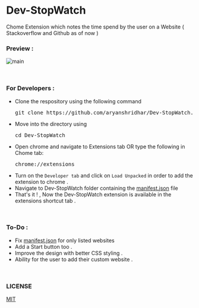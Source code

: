 # Dev-StopWatch
Chome Extension which notes the time spend by the user on a Website ( Stackoverflow and Github as of now )

### Preview : 

![main](https://user-images.githubusercontent.com/53977614/87383718-a1a73b80-c5b7-11ea-9e24-6081e7d4edca.gif)

<br/>

### For Developers : 

<ul>
<li>Clone the respository using the following command <pre>git clone https://github.com/aryanshridhar/Dev-StopWatch.git</pre></li>
<li>Move into the directory using <pre>cd Dev-StopWatch</pre></li>
<li>Open chrome and navigate to Extensions tab OR type the following in Chome tab: <pre>chrome://extensions</pre></li>
<li>Turn on the <code>Developer tab</code> and click on <code>Load Unpacked</code> in order to add the extension to chrome .</li>
<li>Navigate to Dev-StopWatch folder containing the <a href = 'https://github.com/aryanshridhar/Dev-StopWatch/blob/master/manifest.json'>manifest.json</a> file</li>
<li>That's it ! , Now the Dev-StopWatch extension is available in the extensions shortcut tab .</li>
</li>
</ul>
<br>



### To-Do : 



<ul>
<li>Fix <a href = 'https://github.com/aryanshridhar/Dev-StopWatch/blob/master/manifest.json'>manifest.json</a> for only listed websites</li>
<li>Add a Start button too .</li>
<li>Improve the design with better CSS styling .</li>
<li>Ability for the user to add their custom website .</li>
</ul>

<br/>

### LICENSE

<a href = 'https://github.com/aryanshridhar/Dev-StopWatch/blob/master/LICENSE'>MIT</a>

